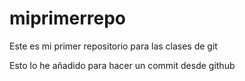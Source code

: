 # miprimerrepo
Este es mi primer repositorio para las clases de git

Esto lo he añadido para hacer un commit desde github
